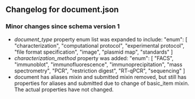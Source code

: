 ## Changelog for document.json

### Minor changes since schema version 1

* *document_type* property enum list was expanded to include:
    "enum": [
        "characterization",
        "computational protocol",
        "experimental protocol",
        "file format specification",
        "image",
        "plasmid map",
        "standards"
    ]
* *characterization_method* property was added:
    "enum": [
        "FACS",
        "immunoblot",
        "immunofluorescence",
        "immunoprecipitation",
        "mass spectrometry",
        "PCR",
        "restriction digest",
        "RT-qPCR",
        "sequencing"
    ]
* document has aliases mixin and submitted mixin removed, but still has properties for aliases and submitted due to change of basic_item mixin.  The actual properties have not changed.
